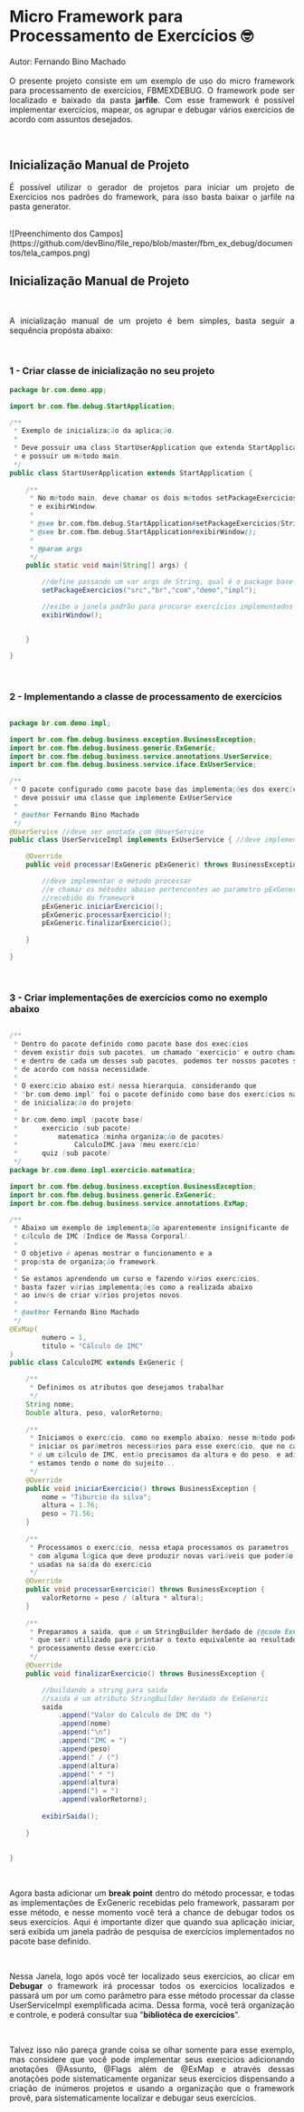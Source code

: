# Micro Framework para Processamento de Exercícios &#129299;<br>

<p align="justify">Autor: Fernando Bino Machado <br><br>O presente projeto consiste em um exemplo de uso do micro framework para processamento de exercícios, FBMEXDEBUG. O framework pode ser localizado e baixado da pasta <b>jarfile</b>. Com esse framework é possível implementar exercícios, mapear, os agrupar e debugar vários exercícios de acordo com assuntos desejados.</p>
<br>

<h2>Inicialização Manual de Projeto</h2>
<p align="justify">É possível utilizar o gerador de projetos para iniciar um projeto de Exercícios nos padrões do framework, para isso basta baixar o jarfile na pasta generator.</p>
<br>
![Preenchimento dos Campos](https://github.com/devBino/file_repo/blob/master/fbm_ex_debug/documentos/tela_campos.png)

<h2>Inicialização Manual de Projeto</h2>
<br>
<p align="justify">A inicialização manual de um projeto é bem simples, basta seguir a sequência propósta abaixo:</p>
<br>
<h3>1 - Criar classe de inicialização no seu projeto</h3>

```java
package br.com.demo.app;

import br.com.fbm.debug.StartApplication;

/**
 * Exemplo de inicialização da aplicação.
 * 
 * Deve possuir uma class StartUserApplication que extenda StartApplication
 * e possuir um método main. 
 */
public class StartUserApplication extends StartApplication {
	
	/**
	 * No método main, deve chamar os dois métodos setPackageExercicios 
	 * e exibirWindow.
	 * 
	 * @see br.com.fbm.debug.StartApplication#setPackageExercicios(String...);
	 * @see br.com.fbm.debug.StartApplication#exibirWindow();
	 * 
	 * @param args
	 */
	public static void main(String[] args) {

		//define passando um var args de String, qual é o package base para agrupar os exercícios
		setPackageExercicios("src","br","com","demo","impl");

		//exibe a janela padrão para procurar exercícios implementados no package definido acima    
		exibirWindow();


	}

}
```
<br>
<h3>2 - Implementando a classe de processamento de exercícios</h3>

```java

package br.com.demo.impl;

import br.com.fbm.debug.business.exception.BusinessException;
import br.com.fbm.debug.business.generic.ExGeneric;
import br.com.fbm.debug.business.service.annotations.UserService;
import br.com.fbm.debug.business.service.iface.ExUserService;

/**
 * O pacote configurado como pacote base das implementações dos exercícios,
 * deve possuir uma classe que implemente ExUserService
 * 
 * @author Fernando Bino Machado
 */
@UserService //deve ser anotada com @UserService
public class UserServiceImpl implements ExUserService { //deve implementar ExUserService

	@Override
	public void processar(ExGeneric pExGeneric) throws BusinessException {

		//deve implementar o método processar
		//e chamar os métodos abaixo pertencentes ao parametro pExGeneric
		//recebido do framework
		pExGeneric.iniciarExercicio();
		pExGeneric.processarExercicio();
		pExGeneric.finalizarExercicio();
		
	}
	
}

```

<br>
<h3>3 - Criar implementações de exercícios como no exemplo abaixo</h3>

```java

/**
 * Dentro do pacote definido como pacote base dos execícios
 * devem existir dois sub pacotes, um chamado "exercicio" e outro chamado "quiz"
 * e dentro de cada um desses sub pacotes, podemos ter nossos pacotes separando os exercícios
 * de acordo com nossa necessidade.
 *
 * O exercício abaixo está nessa hierarquia, considerando que
 * "br.com.demo.impl" foi o pacote definido como base dos exercícios na classe
 * de inicialização do projeto:
 * 
 * br.com.demo.impl (pacote base)
 * 		exercicio (sub pacote)
 * 			matematica (minha organização de pacotes)
 *				CalculoIMC.java (meu exercício)
 * 		quiz (sub pacote)
 */ 
package br.com.demo.impl.exercicio.matematica;

import br.com.fbm.debug.business.exception.BusinessException;
import br.com.fbm.debug.business.generic.ExGeneric;
import br.com.fbm.debug.business.service.annotations.ExMap;

/**
 * Abaixo um exemplo de implementação aparentemente insignificante de 
 * cálculo de IMC (Indice de Massa Corporal).
 * 
 * O objetivo é apenas mostrar o funcionamento e a
 * propósta de organização framework.
 * 
 * Se estamos aprendendo um curso e fazendo vários exercícios,
 * basta fazer várias implementações como a realizada abaixo
 * ao invés de criar vários projetos novos.
 * 
 * @author Fernando Bino Machado
 */
@ExMap(
		numero = 1,
		titulo = "Cálculo de IMC"
)
public class CalculoIMC extends ExGeneric {

	/**
	 * Definimos os atributos que desejamos trabalhar
	 */
	String nome;
	Double altura, peso, valorRetorno;
	
	/**
	 * Iniciamos o exercício, como no exemplo abaixo; nesse método podemos
	 * iniciar os parâmetros necessários para esse exercício, que no caso
	 * é um cálculo de IMC, então precisamos da altura e do peso, e adicionalmente
	 * estamos tendo o nome do sujeito...
	 */
	@Override
	public void iniciarExercicio() throws BusinessException {
		nome = "Tiburcio da silva";
		altura = 1.76;
		peso = 71.56;
	}
	
	/**
	 * Processamos o exercício, nessa etapa processamos os parametros 
	 * com alguma lógica que deve produzir novas variáveis que poderão ser 
	 * usadas na saída do exercício
	 */
	@Override
	public void processarExercicio() throws BusinessException {
		valorRetorno = peso / (altura * altura);
	}
	
	/**
	 * Preparamos a saida, que é um StringBuilder herdado de {@code ExGeneric}
	 * que será utilizado para printar o texto equivalente ao resultado do 
	 * processamento desse exercício.
	 */
	@Override
	public void finalizarExercicio() throws BusinessException {

		//buildando a string para saida
		//saida é um atributo StringBuilder herdado de ExGeneric
		saida
			.append("Valor do Calculo de IMC do ")
			.append(nome)
			.append("\n")
			.append("IMC = ")
			.append(peso)
			.append(" / (")
			.append(altura)
			.append(" * ")
			.append(altura)
			.append(") = ")
			.append(valorRetorno);
		
		exibirSaida();
			
	}
	
	
}

```
<br>

<p align="justify">Agora basta adicionar um <b>break point</b> dentro do método processar, e todas as implementações de ExGeneric recebidas pelo framework, passaram por esse método, e nesse momento você terá a chance de debugar todos os seus exercícios. Aqui é importante dizer que quando sua aplicação iniciar, será exibida um janela padrão de pesquisa de exercícios implementados no pacote base definido. </p>
<br>
<p align="justify">Nessa Janela, logo após você ter localizado seus exercícios, ao clicar em <b>Debugar</b> o framework irá processar todos os exercícios localizados e passará um por um como parâmetro para esse método processar da classe UserServiceImpl exemplificada acima. Dessa forma, você terá organização e controle, e poderá consultar sua "<b>bibliotéca de exercícios</b>".</p>

<br>
<p align="justify">Talvez isso não pareça grande coisa se olhar somente para esse exemplo, mas considere que você pode implementar seus exercicios adicionando anotações @Assunto, @Flags além de @ExMap e através dessas anotações pode sistematicamente organizar seus exercícios dispensando a criação de inúmeros projetos e usando a organização que o framework provê, para sistematicamente localizar e debugar seus exercícios.</p>
